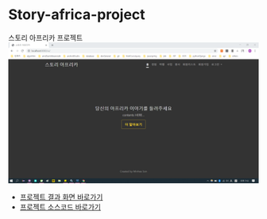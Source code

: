 # Story-africa-project
스토리 아프리카 프로젝트 
<img src="/main.png">
<ul>
  <li><a href="https://miniminis.github.io/Story-africa-project/">프로젝트 결과 화면 바로가기</a></li>
  <li><a href="https://github.com/Miniminis/Story-africa-project/tree/master/StoryAfricaMVC/StoryAfrica/src/main">프로젝트 소스코드 바로가기</a></li>
</ul>
